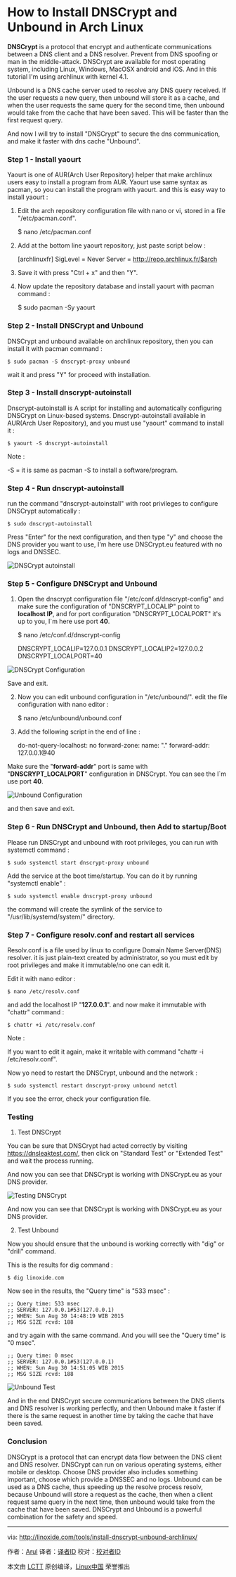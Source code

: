 How to Install DNSCrypt and Unbound in Arch Linux
================================================================================
**DNSCrypt** is a protocol that encrypt and authenticate communications between a DNS client and a DNS resolver. Prevent from DNS spoofing or man in the middle-attack. DNSCrypt are available for most operating system, including Linux, Windows, MacOSX android and iOS. And in this tutorial I'm using archlinux with kernel 4.1.

Unbound is a DNS cache server used to resolve any DNS query received. If the user requests a new query, then unbound will store it as a cache, and when the user requests the same query for the second time, then unbound would take from the cache that have been saved. This will be faster than the first request query.

And now I will try to install "DNSCrypt" to secure the dns communication, and make it faster with dns cache "Unbound".

### Step 1 - Install yaourt ###

Yaourt is one of AUR(Arch User Repository) helper that make archlinux users easy to install a program from AUR. Yaourt use same syntax as pacman, so you can install the program with yaourt. and this is easy way to install yaourt :

1. Edit the arch repository configuration file with nano or vi, stored in a file "/etc/pacman.conf".

    $ nano /etc/pacman.conf

2. Add at the bottom line yaourt repository, just paste script below :

    [archlinuxfr]
    SigLevel = Never
    Server = http://repo.archlinux.fr/$arch

3. Save it with press "Ctrl + x" and then "Y".

4. Now update the repository database and install yaourt with pacman command :

    $ sudo pacman -Sy yaourt

### Step 2 - Install DNSCrypt and Unbound ###

DNSCrypt and unbound available on archlinux repository, then you can install it with pacman command :

    $ sudo pacman -S dnscrypt-proxy unbound

wait it and press "Y" for proceed with installation.

### Step 3 - Install dnscrypt-autoinstall ###

Dnscrypt-autoinstall is A script for installing and automatically configuring DNSCrypt on Linux-based systems. Dnscrypt-autoinstall available in AUR(Arch User Repository), and you must use "yaourt" command to install it :

    $ yaourt -S dnscrypt-autoinstall

Note :

-S = it is same as pacman -S to install a software/program.

### Step 4 - Run dnscrypt-autoinstall ###

run the command "dnscrypt-autoinstall" with root privileges to configure DNSCrypt automatically :

    $ sudo dnscrypt-autoinstall

Press "Enter" for the next configuration, and then type "y" and choose the DNS provider you want to use, I'm here use DNSCrypt.eu featured with no logs and DNSSEC.

![DNSCrypt autoinstall](http://blog.linoxide.com/wp-content/uploads/2015/08/DNSCrypt-autoinstall.png)

### Step 5 - Configure DNSCrypt and Unbound ###

1. Open the dnscrypt configuration file "/etc/conf.d/dnscrypt-config" and make sure the configuration of "DNSCRYPT_LOCALIP" point to **localhost IP**, and for port configuration "DNSCRYPT_LOCALPORT" it's up to you, I`m here use port **40**.

    $ nano /etc/conf.d/dnscrypt-config

    DNSCRYPT_LOCALIP=127.0.0.1
    DNSCRYPT_LOCALIP2=127.0.0.2
    DNSCRYPT_LOCALPORT=40

![DNSCrypt Configuration](http://blog.linoxide.com/wp-content/uploads/2015/08/DNSCryptConfiguration.png)

Save and exit.

2. Now you can edit unbound configuration in "/etc/unbound/". edit the file configuration with nano editor :

    $ nano /etc/unbound/unbound.conf

3. Add the following script in the end of line :

    do-not-query-localhost: no
    forward-zone:
    name: "."
    forward-addr: 127.0.0.1@40

Make sure the "**forward-addr**" port is same with "**DNSCRYPT_LOCALPORT**" configuration in DNSCrypt. You can see the I`m use port **40**.

![Unbound Configuration](http://blog.linoxide.com/wp-content/uploads/2015/08/UnboundConfiguration.png)

and then save and exit.

### Step 6 - Run DNSCrypt and Unbound, then Add to startup/Boot ###

Please run DNSCrypt and unbound with root privileges, you can run with systemctl command :

    $ sudo systemctl start dnscrypt-proxy unbound

Add the service at the boot time/startup. You can do it by running "systemctl enable" :

    $ sudo systemctl enable dnscrypt-proxy unbound

the command will create the symlink of the service to "/usr/lib/systemd/system/" directory.

### Step 7 - Configure resolv.conf and restart all services ###

Resolv.conf is a file used by linux to configure Domain Name Server(DNS) resolver. it is just plain-text created by administrator, so you must edit by root privileges and make it immutable/no one can edit it.

Edit it with nano editor :

    $ nano /etc/resolv.conf

and add the localhost IP "**127.0.0.1**". and now make it immutable with "chattr" command :

    $ chattr +i /etc/resolv.conf

Note :

If you want to edit it again, make it writable with command "chattr -i /etc/resolv.conf".

Now yo need to restart the DNSCrypt, unbound and the network :

    $ sudo systemctl restart dnscrypt-proxy unbound netctl

If you see the error, check your configuration file.

### Testing ###

1. Test DNSCrypt

You can be sure that DNSCrypt had acted correctly by visiting https://dnsleaktest.com/, then click on "Standard Test" or "Extended Test" and wait the process running.

And now you can see that DNSCrypt is working with DNSCrypt.eu as your DNS provider.

![Testing DNSCrypt](http://blog.linoxide.com/wp-content/uploads/2015/08/TestingDNSCrypt.png)

And now you can see that DNSCrypt is working with DNSCrypt.eu as your DNS provider.

2. Test Unbound

Now you should ensure that the unbound is working correctly with "dig" or "drill" command.

This is the results for dig command :

    $ dig linoxide.com

Now see in the results, the "Query time" is "533 msec" :

    ;; Query time: 533 msec
    ;; SERVER: 127.0.0.1#53(127.0.0.1)
    ;; WHEN: Sun Aug 30 14:48:19 WIB 2015
    ;; MSG SIZE rcvd: 188

and try again with the same command. And you will see the "Query time" is "0 msec".

    ;; Query time: 0 msec
    ;; SERVER: 127.0.0.1#53(127.0.0.1)
    ;; WHEN: Sun Aug 30 14:51:05 WIB 2015
    ;; MSG SIZE rcvd: 188

![Unbound Test](http://blog.linoxide.com/wp-content/uploads/2015/08/UnboundTest.png)

And in the end DNSCrypt secure communications between the DNS clients and DNS resolver is working perfectly, and then Unbound make it faster if there is the same request in another time by taking the cache that have been saved.

### Conclusion ###

DNSCrypt is a protocol that can encrypt data flow between the DNS client and DNS resolver. DNSCrypt can run on various operating systems, either mobile or desktop. Choose DNS provider also includes something important, choose which provide a DNSSEC and no logs. Unbound can be used as a DNS cache, thus speeding up the resolve process resolv, because Unbound will store a request as the cache, then when a client request same query in the next time, then unbound would take from the cache that have been saved. DNSCrypt and Unbound is a powerful combination for the safety and speed.

--------------------------------------------------------------------------------

via: http://linoxide.com/tools/install-dnscrypt-unbound-archlinux/

作者：[Arul][a]
译者：[译者ID](https://github.com/译者ID)
校对：[校对者ID](https://github.com/校对者ID)

本文由 [LCTT](https://github.com/LCTT/TranslateProject) 原创编译，[Linux中国](https://linux.cn/) 荣誉推出

[a]:http://linoxide.com/author/arulm/